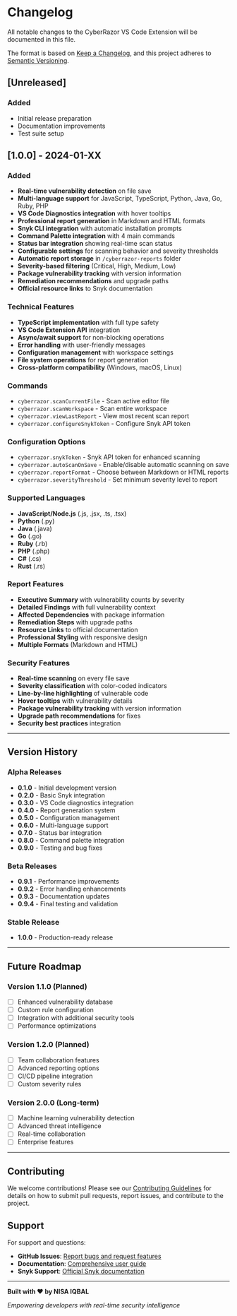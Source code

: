 # Changelog

All notable changes to the CyberRazor VS Code Extension will be documented in this file.

The format is based on [Keep a Changelog](https://keepachangelog.com/en/1.0.0/),
and this project adheres to [Semantic Versioning](https://semver.org/spec/v2.0.0.html).

## [Unreleased]

### Added
- Initial release preparation
- Documentation improvements
- Test suite setup

## [1.0.0] - 2024-01-XX

### Added
- **Real-time vulnerability detection** on file save
- **Multi-language support** for JavaScript, TypeScript, Python, Java, Go, Ruby, PHP
- **VS Code Diagnostics integration** with hover tooltips
- **Professional report generation** in Markdown and HTML formats
- **Snyk CLI integration** with automatic installation prompts
- **Command Palette integration** with 4 main commands
- **Status bar integration** showing real-time scan status
- **Configurable settings** for scanning behavior and severity thresholds
- **Automatic report storage** in `/cyberrazor-reports` folder
- **Severity-based filtering** (Critical, High, Medium, Low)
- **Package vulnerability tracking** with version information
- **Remediation recommendations** and upgrade paths
- **Official resource links** to Snyk documentation

### Technical Features
- **TypeScript implementation** with full type safety
- **VS Code Extension API** integration
- **Async/await support** for non-blocking operations
- **Error handling** with user-friendly messages
- **Configuration management** with workspace settings
- **File system operations** for report generation
- **Cross-platform compatibility** (Windows, macOS, Linux)

### Commands
- `cyberrazor.scanCurrentFile` - Scan active editor file
- `cyberrazor.scanWorkspace` - Scan entire workspace
- `cyberrazor.viewLastReport` - View most recent scan report
- `cyberrazor.configureSnykToken` - Configure Snyk API token

### Configuration Options
- `cyberrazor.snykToken` - Snyk API token for enhanced scanning
- `cyberrazor.autoScanOnSave` - Enable/disable automatic scanning on save
- `cyberrazor.reportFormat` - Choose between Markdown or HTML reports
- `cyberrazor.severityThreshold` - Set minimum severity level to report

### Supported Languages
- **JavaScript/Node.js** (.js, .jsx, .ts, .tsx)
- **Python** (.py)
- **Java** (.java)
- **Go** (.go)
- **Ruby** (.rb)
- **PHP** (.php)
- **C#** (.cs)
- **Rust** (.rs)

### Report Features
- **Executive Summary** with vulnerability counts by severity
- **Detailed Findings** with full vulnerability context
- **Affected Dependencies** with package information
- **Remediation Steps** with upgrade paths
- **Resource Links** to official documentation
- **Professional Styling** with responsive design
- **Multiple Formats** (Markdown and HTML)

### Security Features
- **Real-time scanning** on every file save
- **Severity classification** with color-coded indicators
- **Line-by-line highlighting** of vulnerable code
- **Hover tooltips** with vulnerability details
- **Package vulnerability tracking** with version information
- **Upgrade path recommendations** for fixes
- **Security best practices** integration

---

## Version History

### Alpha Releases
- **0.1.0** - Initial development version
- **0.2.0** - Basic Snyk integration
- **0.3.0** - VS Code diagnostics integration
- **0.4.0** - Report generation system
- **0.5.0** - Configuration management
- **0.6.0** - Multi-language support
- **0.7.0** - Status bar integration
- **0.8.0** - Command palette integration
- **0.9.0** - Testing and bug fixes

### Beta Releases
- **0.9.1** - Performance improvements
- **0.9.2** - Error handling enhancements
- **0.9.3** - Documentation updates
- **0.9.4** - Final testing and validation

### Stable Release
- **1.0.0** - Production-ready release

---

## Future Roadmap

### Version 1.1.0 (Planned)
- [ ] Enhanced vulnerability database
- [ ] Custom rule configuration
- [ ] Integration with additional security tools
- [ ] Performance optimizations

### Version 1.2.0 (Planned)
- [ ] Team collaboration features
- [ ] Advanced reporting options
- [ ] CI/CD pipeline integration
- [ ] Custom severity rules

### Version 2.0.0 (Long-term)
- [ ] Machine learning vulnerability detection
- [ ] Advanced threat intelligence
- [ ] Real-time collaboration
- [ ] Enterprise features

---

## Contributing

We welcome contributions! Please see our [Contributing Guidelines](CONTRIBUTING.md) for details on how to submit pull requests, report issues, and contribute to the project.

## Support

For support and questions:
- **GitHub Issues**: [Report bugs and request features](https://github.com/nisa-iqbal/cyberrazor-vscode/issues)
- **Documentation**: [Comprehensive user guide](README.md)
- **Snyk Support**: [Official Snyk documentation](https://docs.snyk.io/)

---

**Built with ❤️ by NISA IQBAL**

*Empowering developers with real-time security intelligence*

